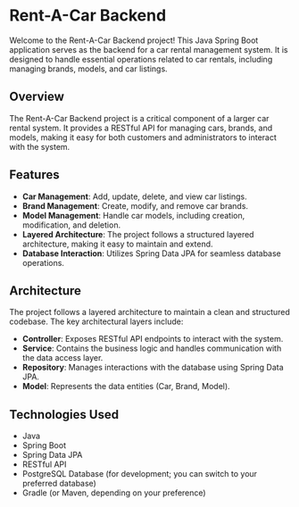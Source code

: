 # Rent-A-Car Backend

Welcome to the Rent-A-Car Backend project! This Java Spring Boot application serves as the backend for a car rental management system. 
It is designed to handle essential operations related to car rentals, including managing brands, models, and car listings.

## Overview

The Rent-A-Car Backend project is a critical component of a larger car rental system.
It provides a RESTful API for managing cars, brands, and models, making it easy for both customers and administrators to interact with the system. 

## Features

- **Car Management**: Add, update, delete, and view car listings.
- **Brand Management**: Create, modify, and remove car brands.
- **Model Management**: Handle car models, including creation, modification, and deletion.
- **Layered Architecture**: The project follows a structured layered architecture, making it easy to maintain and extend.
- **Database Interaction**: Utilizes Spring Data JPA for seamless database operations.

## Architecture

The project follows a layered architecture to maintain a clean and structured codebase. The key architectural layers include:

- **Controller**: Exposes RESTful API endpoints to interact with the system.
- **Service**: Contains the business logic and handles communication with the data access layer.
- **Repository**: Manages interactions with the database using Spring Data JPA.
- **Model**: Represents the data entities (Car, Brand, Model).

## Technologies Used

- Java
- Spring Boot
- Spring Data JPA
- RESTful API
- PostgreSQL Database (for development; you can switch to your preferred database)
- Gradle (or Maven, depending on your preference)

